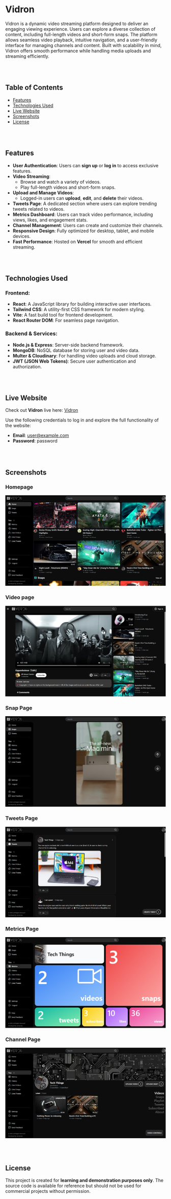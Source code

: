 # Vidron

Vidron is a dynamic video streaming platform designed to deliver an engaging viewing experience. Users can explore a diverse collection of content, including full-length videos and short-form snaps. The platform allows seamless video playback, intuitive navigation, and a user-friendly interface for managing channels and content. Built with scalability in mind, Vidron offers smooth performance while handling media uploads and streaming efficiently.

<br><br>

## Table of Contents

- [Features](#features)
- [Technologies Used](#technologies-used)
- [Live Website](#live-website)
- [Screenshots](#screenshots)
- [License](#license)

<br><br>

## Features

- **User Authentication**: Users can **sign up** or **log in** to access exclusive features.
- **Video Streaming**:
  - Browse and watch a variety of videos.
  - Play full-length videos and short-form snaps.
- **Upload and Manage Videos**:
  - Logged-in users can **upload**, **edit**, and **delete** their videos.
- **Tweets Page**: A dedicated section where users can explore trending tweets related to videos.
- **Metrics Dashboard**: Users can track video performance, including views, likes, and engagement stats.
- **Channel Management**: Users can create and customize their channels.
- **Responsive Design**: Fully optimized for desktop, tablet, and mobile devices.
- **Fast Performance**: Hosted on **Vercel** for smooth and efficient streaming.

<br><br>

## Technologies Used

### Frontend:

- **React**: A JavaScript library for building interactive user interfaces.
- **Tailwind CSS**: A utility-first CSS framework for modern styling.
- **Vite**: A fast build tool for frontend development.
- **React Router DOM**: For seamless page navigation.

### Backend & Services:

- **Node.js & Express**: Server-side backend framework.
- **MongoDB**: NoSQL database for storing user and video data.
- **Multer & Cloudinary**: For handling video uploads and cloud storage.
- **JWT (JSON Web Tokens)**: Secure user authentication and authorization.

<br><br>

## Live Website

Check out **Vidron** live here: [Vidron](https://vidron.vercel.app)

Use the following credentials to log in and explore the full functionality of the website:

- **Email**: user@example.com
- **Password**: password

<br><br>

## Screenshots

### Homepage

![Homepage Screenshot](public/Screenshots/vidronHome.png)

### Video page

![Video Page Screenshot](public/Screenshots/vidronVidPage.png)

### Snap Page

![Snap Page Screenshot](public/Screenshots/vidronSnap.png)

### Tweets Page

![Tweets Screenshot](public/Screenshots/vidronTweets.png)

### Metrics Page

![Metrics Screenshot](public/Screenshots/vidronMetrics.png)

### Channel Page

![Channel Screenshot](public/Screenshots/vidronChannel.png)

<br><br>

## License

This project is created for **learning and demonstration purposes only**. The source code is available for reference but should not be used for commercial projects without permission.
